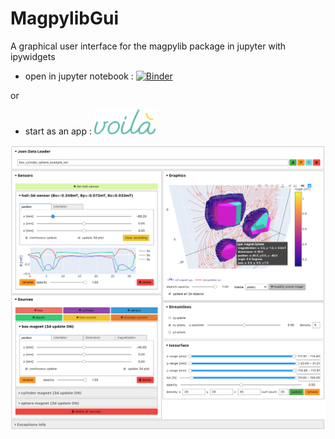 # MagpylibGui  
 A graphical user interface for the magpylib package in jupyter with ipywidgets
 
* open in jupyter notebook : [![Binder](https://mybinder.org/badge_logo.svg)](https://mybinder.org/v2/gh/Alexboiboi/MagpylibGui/master) 

or

* start as an app : <a href="https://mybinder.org/v2/gh/Alexboiboi/MagpylibGui/master?urlpath=voila/render/00_MagpylibGui_voila.ipynb"><img src="images/voila-logo.svg" width="100" height="40" title="click to launch app with voila on mybinder" alt="voila"></a> 
 

[](images/example_ui_view.png)
<img src="images/example_ui_view.png"  alt="ui example for magpylibGui"></a> 
